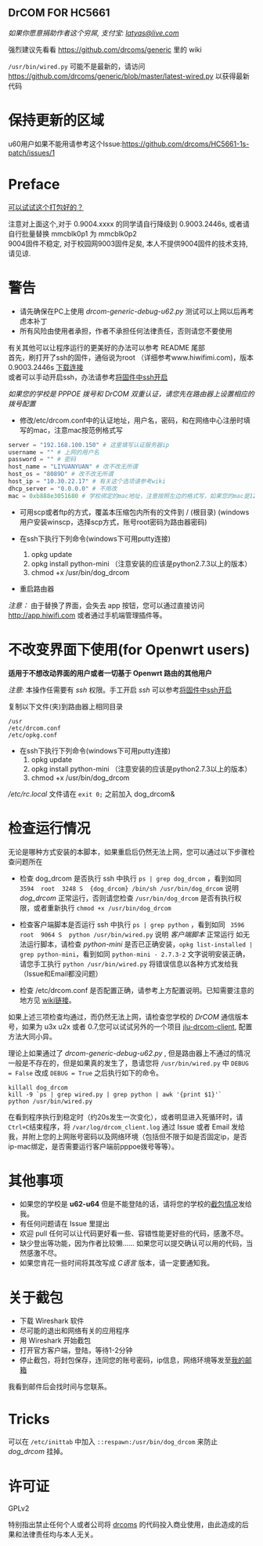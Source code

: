 DrCOM FOR HC5661
------------------

*如果你愿意捐助作者这个穷屌, 支付宝: latyas@live.com*

强烈建议先看看 https://github.com/drcoms/generic 里的 wiki

`/usr/bin/wired.py` 可能不是最新的，请访问<https://github.com/drcoms/generic/blob/master/latest-wired.py> 以获得最新代码


# 保持更新的区域

u60用户如果不能用请参考这个Issue:<https://github.com/drcoms/HC5661-1s-patch/issues/1>


# Preface
[可以试试这个打包好的？](http://pan.baidu.com/s/1jGLvk94)

注意对上面这个,对于 0.9004.xxxx 的同学请自行降级到 0.9003.2446s, 或者请自行批量替换 mmcblk0p1 为 mmcblk0p2 <br>
9004固件不稳定, 对于校园网9003固件足矣, 本人不提供9004固件的技术支持, 请见谅.


# 警告
* 请先确保在PC上使用 *drcom-generic-debug-u62.py* 测试可以上网以后再考虑本补丁
* 所有风险由使用者承担，作者不承担任何法律责任，否则请您不要使用

有关其他可以让程序运行的更美好的办法可以参考 README 尾部 <br>
首先，刷打开了ssh的固件，通俗说为root （详细参考www.hiwifimi.com)，版本 0.9003.2446s
[下载连接](http://www.hiwifimi.com/root/%E6%9E%81%E5%A3%B9s2446root.zip)<br>
或者可以手动开启ssh，办法请参考[将固件中ssh开启][sshon]

*如果您的学校是 PPPOE 拨号和 DrCOM 双重认证，请您先在路由器上设置相应的拨号配置*

* 修改/etc/drcom.conf中的认证地址，用户名，密码，和在网络中心注册时填写的mac，注意mac按范例格式写

```python
server = "192.168.100.150" # 这里填写认证服务器ip
username = "" # 上网的用户名
password = "" # 密码
host_name = "LIYUANYUAN" # 改不改无所谓
host_os = "8089D" # 改不改无所谓
host_ip = "10.30.22.17" # 有关这个选项请参考wiki
dhcp_server = "0.0.0.0" # 不用改
mac = 0xb888e3051680 # 学校绑定的mac地址，注意按照左边的格式写，如果您的mac是121212121212，则写成0x121212121212
```


* 可用scp或者ftp的方式，覆盖本压缩包内所有的文件到 / (根目录)
  (windows用户安装winscp，选择scp方式，账号root密码为路由器密码)
  
* 在ssh下执行下列命令(windows下可用putty连接)
  1. opkg update
  2. opkg install python-mini （注意安装的应该是python2.7.3以上的版本）   
  3. chmod +x /usr/bin/dog_drcom 
  
* 重启路由器

*注意：* 由于替换了界面，会失去 app 按钮，您可以通过直接访问 http://app.hiwifi.com 或者通过手机端管理插件等。

# 不改变界面下使用(for Openwrt users)

**适用于不想改动界面的用户或者一切基于 Openwrt 路由的其他用户**

*注意:* 本操作任需要有 *ssh* 权限。手工开启 *ssh* 可以参考[将固件中ssh开启][sshon]

复制以下文件(夹)到路由器上相同目录

```
/usr
/etc/drcom.conf
/etc/opkg.conf
```

* 在ssh下执行下列命令(windows下可用putty连接)
  1. opkg update
  2. opkg install python-mini （注意安装的应该是python2.7.3以上的版本）   
  3. chmod +x /usr/bin/dog_drcom 

*/etc/rc.local* 文件请在 `exit 0;` 之前加入 dog_drcom&

# 检查运行情况

无论是哪种方式安装的本脚本，如果重启后仍然无法上网，您可以通过以下步骤检查问题所在

* 检查 dog_drcom 是否执行
ssh 中执行 `ps | grep dog_drcom` ，看到如同 `3594  root  3248 S  {dog_drcom} /bin/sh /usr/bin/dog_drcom` 说明 *dog_drcom* 正常运行，否则请您检查 `/usr/bin/dog_drcom` 是否有执行权限，或者重新执行 `chmod +x /usr/bin/dog_drcom`

* 检查客户端脚本是否运行
ssh 中执行 `ps | grep python` ，看到如同 ` 3596  root  9064 S  python /usr/bin/wired.py` 说明 *客户端脚本* 正常运行
如无法运行脚本，请检查 *python-mini* 是否已正确安装，`opkg list-installed | grep python-mini`，看到如同 `python-mini - 2.7.3-2` 文字说明安装正确，请您手工执行 `python /usr/bin/wired.py` 将错误信息以各种方式发给我 （Issue和Email都没问题）

* 检查 /etc/drcom.conf 是否配置正确，请参考上方配置说明。已知需要注意的地方见 [wiki链接][wiki]。


如果上述三项检查均通过，而仍然无法上网，请检查您学校的 *DrCOM* 通信版本号，如果为 u3x u2x 或者 0.7,您可以试试另外的一个项目 [jlu-drcom-client](http://github.com/ly0/jlu-drcom-client), 配置方法大同小异。

理论上如果通过了 *drcom-generic-debug-u62.py* , 但是路由器上不通过的情况一般是不存在的，但是如果真的发生了，恳请您将 `/usr/bin/wired.py` 中 `DEBUG = False` 改成 `DEBUG = True` 之后执行如下的命令。

```
killall dog_drcom
kill -9 `ps | grep wired.py | grep python | awk '{print $1}'`
python /usr/bin/wired.py
```

在看到程序执行到稳定时（约20s发生一次变化），或者明显进入死循环时，请`Ctrl+C`结束程序，将 `/var/log/drcom_client.log` 通过 Issue 或者 Email 发给我，并附上您的上网账号密码以及网络环境（包括但不限于如是否固定ip，是否ip-mac绑定，是否需要运行客户端前pppoe拨号等等）。

# 其他事项

* 如果您的学校是 **u62-u64** 但是不能登陆的话，请将您的学校的[截包情况](#wireshark)发给我。
* 有任何问题请在 Issue 里提出
* 欢迎 pull 任何可以让代码更好看一些、容错性能更好些的代码，感激不尽。
* 缺少登出等功能，因为作者比较懒…… 如果您可以提交确认可以用的代码，当然感激不尽。
* 如果您肯花一些时间将其改写成 *C语言* 版本，请一定要通知我。 


<span id="wireshark"></span>
# 关于截包

* 下载 Wireshark 软件
* 尽可能的退出和网络有关的应用程序
* 用 Wireshark 开始截包
* 打开官方客户端，登陆，等待1-2分钟
* 停止截包，将封包保存，连同您的账号密码，ip信息，网络环境等发至[我的邮箱][mail]

我看到邮件后会找时间与您联系。

# Tricks

可以在 `/etc/inittab` 中加入 `::respawn:/usr/bin/dog_drcom` 来防止 *dog_drcom* 挂掉。

# 许可证

GPLv2

特别指出禁止任何个人或者公司将 [drcoms](http://github.com/drcoms/) 的代码投入商业使用，由此造成的后果和法律责任均与本人无关。 

[sshon]: http://wenku.baidu.com/view/056fceb84693daef5ff73d15.html
[wiki]: https://github.com/drcoms/HC5661-1s-patch/wiki/-etc-drcom.conf%E6%B3%A8%E6%84%8F%E4%BA%8B%E9%A1%B9
[mail]: latyas@gmail.com
[drcoms]: https://github.com/drcoms
